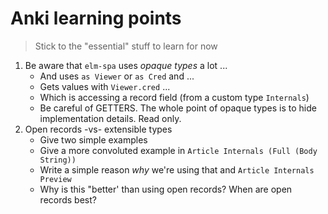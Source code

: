 # Anki learning points

> Stick to the "essential" stuff to learn for now

1. Be aware that `elm-spa` uses _opaque types_ a lot ...
    - And uses `as Viewer` or `as Cred` and ...
    - Gets values with `Viewer.cred` ...
    - Which is accessing a record field (from a custom type `Internals`)
    - Be careful of GETTERS. The whole point of opaque types is to hide implementation details. Read only.
2. Open records -vs- extensible types
    - Give two simple examples
    - Give a more convoluted example in `Article Internals (Full (Body String))`
    - Write a simple reason _why_ we're using that and `Article Internals Preview`
    - Why is this "better' than using open records? When are open records best?
